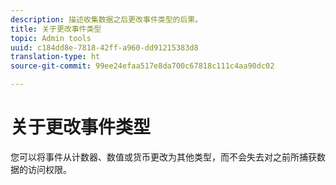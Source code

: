 ```yaml
---
description: 描述收集数据之后更改事件类型的后果。
title: 关于更改事件类型
topic: Admin tools
uuid: c184dd8e-7818-42ff-a960-dd91215383d8
translation-type: ht
source-git-commit: 99ee24efaa517e8da700c67818c111c4aa90dc02

---
```



# 关于更改事件类型

您可以将事件从计数器、数值或货币更改为其他类型，而不会失去对之前所捕获数据的访问权限。
